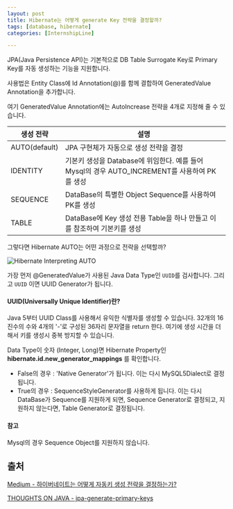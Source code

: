 ```yaml
---
layout: post
title: Hibernate는 어떻게 generate Key 전략을 결정할까?
tags: [database, hibernate]
categories: [InternshipLine]

---
```


JPA(Java Persistence API)는 기본적으로 DB Table Surrogate Key로 Primary Key를 자동 생성하는 기능을 지원합니다.

사용법은 Entity Class에 Id Annotation(@)를 함께 결합하여 GeneratedValue Annotation을 추가합니다.

여기 GeneratedValue Annotation에는 AutoIncrease 전략을 4개로 지정해 줄  수 있습니다.

| 생성 전략     | 설명                                                         |
| ------------- | ------------------------------------------------------------ |
| AUTO(default) | JPA 구현체가 자동으로 생성 전략을 결정                       |
| IDENTITY      | 기본키 생성을 Database에 위임한다. 예를 들어 Mysql의 경우 AUTO_INCREMENT를 사용하여 PK를 생성 |
| SEQUENCE      | DataBase의 특별한 Object Sequence를 사용하여 PK를 생성       |
| TABLE         | DataBase에 Key 생성 전용 Table을 하나 만들고 이를 참조하여 기본키를 생성 |

그렇다면 Hibernate AUTO는 어떤 과정으로 전략을 선택할까?

![Hibernate Interpreting AUTO](https://nephelai.github.io/images/posts/Hibernate_Interpreting_AUTO.png)

가장 먼저 @GeneratedValue가 사용된 Java Data Type인 `UUID`를 검사합니다. 그리고 `UUID` 이면 UUID Generator가 됩니다.

#### UUID(Universally Unique Identifier)란?

Java 5부터 UUID Class를 사용해서 유익한 식별자를 생성할 수 있습니다. 32개의 16진수의 수와 4개의 '-'로 구성된 36자리 문자열을 return 한다. 여기에 생성 시간을 더해서 키를 생성시 중복 방지할 수 있습니다.



Data Type이 숫자 (Integer, Long)면 Hibernate Property인 **hibernate.id.new_generator_mappings** 를 확인합니다.

* False의 경우 : 'Native Generator'가 됩니다. 이는 다시 MySQL5Dialect로 결정됩니다.
* True의 경우 : SequenceStyleGenerator를 사용하게 됩니다. 이는 다시 DataBase가 Sequence를 지원하게 되면, Sequence Generator로 결정되고, 지원하지 않는다면, Table Generator로 결정됩니다.

#### 참고

Mysql의 경우 Sequence Object를 지원하지 않습니다.

## 출처

[Medium - 하이버네이트는 어떻게 자동키 생성 전략을 결정하는가?](https://nephelai.github.io/images/posts/Hibernate_Interpreting_AUTO.png)

[THOUGHTS ON JAVA - jpa-generate-primary-keys](https://thoughts-on-java.org/jpa-generate-primary-keys/)

